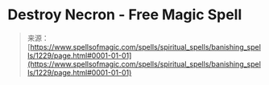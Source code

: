 <!--yml
category: 未分类
date: 2024-06-12 18:34:10
-->

# Destroy Necron - Free Magic Spell

> 来源：[https://www.spellsofmagic.com/spells/spiritual_spells/banishing_spells/1229/page.html#0001-01-01](https://www.spellsofmagic.com/spells/spiritual_spells/banishing_spells/1229/page.html#0001-01-01)
